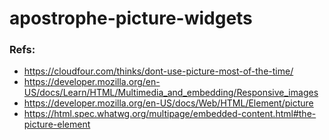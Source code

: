 # apostrophe-picture-widgets

### Refs:
  - https://cloudfour.com/thinks/dont-use-picture-most-of-the-time/
  - https://developer.mozilla.org/en-US/docs/Learn/HTML/Multimedia_and_embedding/Responsive_images
  - https://developer.mozilla.org/en-US/docs/Web/HTML/Element/picture
  - https://html.spec.whatwg.org/multipage/embedded-content.html#the-picture-element
